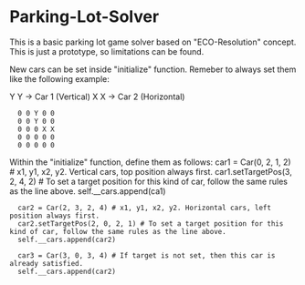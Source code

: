 # Parking-Lot-Solver

This is a basic parking lot game solver based on "ECO-Resolution" concept. This is just a prototype, so limitations can be found.

New cars can be set inside "initialize" function. Remeber to always set them like the following example:

Y Y -> Car 1 (Vertical)
X X -> Car 2 (Horizontal)

      0 0 Y 0 0
      0 0 Y 0 0
      0 0 0 X X
      0 0 0 0 0
      0 0 0 0 0

Within the "initialize" function, define them as follows:
      car1 = Car(0, 2, 1, 2) # x1, y1, x2, y2. Vertical cars, top position always first.
      car1.setTargetPos(3, 2, 4, 2) # To set a target position for this kind of car, follow the same rules as the line above.
      self.__cars.append(ca1)

      car2 = Car(2, 3, 2, 4) # x1, y1, x2, y2. Horizontal cars, left position always first.
      car2.setTargetPos(2, 0, 2, 1) # To set a target position for this kind of car, follow the same rules as the line above.
      self.__cars.append(car2)

      car3 = Car(3, 0, 3, 4) # If target is not set, then this car is already satisfied.
      self.__cars.append(car2)